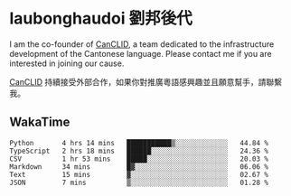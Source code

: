 # laubonghaudoi 劉邦後代

I am the co-founder of [CanCLID](https://github.com/CanCLID), a team dedicated to the infrastructure development of the Cantonese language. Please contact me if you are interested in joining our cause.

[CanCLID](https://github.com/CanCLID) 持續接受外部合作，如果你對推廣粵語感興趣並且願意幫手，請聯繫我。


## WakaTime

<!--START_SECTION:waka-->

```text
Python       4 hrs 14 mins   ███████████▒░░░░░░░░░░░░░   44.84 %
TypeScript   2 hrs 18 mins   ██████░░░░░░░░░░░░░░░░░░░   24.36 %
CSV          1 hr 53 mins    █████░░░░░░░░░░░░░░░░░░░░   20.03 %
Markdown     34 mins         █▓░░░░░░░░░░░░░░░░░░░░░░░   06.06 %
Text         15 mins         ▓░░░░░░░░░░░░░░░░░░░░░░░░   02.67 %
JSON         7 mins          ▒░░░░░░░░░░░░░░░░░░░░░░░░   01.28 %
```

<!--END_SECTION:waka-->
